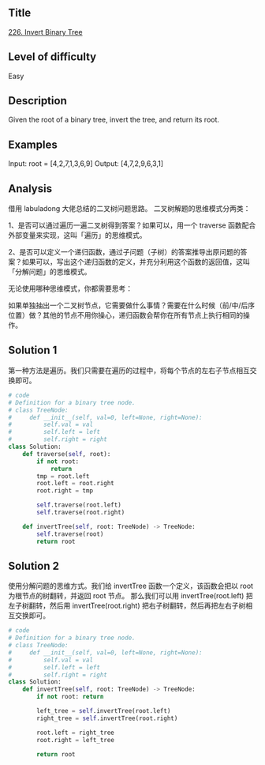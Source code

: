 
## Title
[226. Invert Binary Tree](https://leetcode.com/problems/invert-binary-tree/)

## Level of difficulty
Easy

## Description
Given the root of a binary tree, invert the tree, and return its root.

## Examples
Input: root = [4,2,7,1,3,6,9]
Output: [4,7,2,9,6,3,1]

## Analysis
借用 labuladong 大佬总结的二叉树问题思路。
二叉树解题的思维模式分两类：

1、是否可以通过遍历一遍二叉树得到答案？如果可以，用一个 traverse 函数配合外部变量来实现，这叫「遍历」的思维模式。

2、是否可以定义一个递归函数，通过子问题（子树）的答案推导出原问题的答案？如果可以，写出这个递归函数的定义，并充分利用这个函数的返回值，这叫「分解问题」的思维模式。

无论使用哪种思维模式，你都需要思考：

如果单独抽出一个二叉树节点，它需要做什么事情？需要在什么时候（前/中/后序位置）做？其他的节点不用你操心，递归函数会帮你在所有节点上执行相同的操作。

## Solution 1
第一种方法是遍历。我们只需要在遍历的过程中，将每个节点的左右子节点相互交换即可。

```python
# code
# Definition for a binary tree node.
# class TreeNode:
#     def __init__(self, val=0, left=None, right=None):
#         self.val = val
#         self.left = left
#         self.right = right
class Solution:
    def traverse(self, root):
        if not root:
            return
        tmp = root.left
        root.left = root.right
        root.right = tmp

        self.traverse(root.left)
        self.traverse(root.right)

    def invertTree(self, root: TreeNode) -> TreeNode:
        self.traverse(root)
        return root

```

## Solution 2
使用分解问题的思维方式。我们给 invertTree 函数一个定义，该函数会把以 root 为根节点的树翻转，并返回 root 节点。
那么我们可以用 invertTree(root.left) 把左子树翻转，然后用 invertTree(root.right) 把右子树翻转，然后再把左右子树相互交换即可。

```python
# code
# Definition for a binary tree node.
# class TreeNode:
#     def __init__(self, val=0, left=None, right=None):
#         self.val = val
#         self.left = left
#         self.right = right
class Solution:
    def invertTree(self, root: TreeNode) -> TreeNode:
        if not root: return

        left_tree = self.invertTree(root.left)
        right_tree = self.invertTree(root.right)

        root.left = right_tree
        root.right = left_tree

        return root

```
